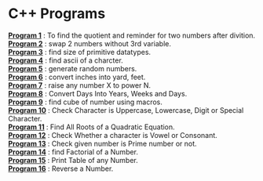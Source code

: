 # C++ Programs

<b>[Program 1](src/prog1.cpp)</b> : To find the quotient and reminder for two numbers after divition.<br>
<b>[Program 2](src/prog2.cpp)</b> : swap 2 numbers without 3rd variable.<br>
<b>[Program 3](src/prog3.cpp)</b> : find size of primitive datatypes.<br>
<b>[Program 4](src/prog4.cpp)</b> : find ascii of a charcter.<br>
<b>[Program 5](src/prog5.cpp)</b> : generate random numbers.<br>
<b>[Program 6](src/prog6.cpp)</b> : convert inches into yard, feet.<br>
<b>[Program 7](src/prog7.cpp)</b> : raise any number X to power N.<br>
<b>[Program 8](src/prog8.cpp)</b> : Convert Days Into Years, Weeks and Days.<br>
<b>[Program 9](src/prog9.cpp)</b> : find cube of number using macros.<br>
<b>[Program 10](src/prog10.cpp)</b> : Check Character is Uppercase, Lowercase, Digit or Special Character.<br>
<b>[Program 11](src/prog11.cpp)</b> : Find All Roots of a Quadratic Equation.<br>
<b>[Program 12](src/prog12.cpp)</b> : Check Whether a character is Vowel or Consonant.<br>
<b>[Program 13](src/prog13.cpp)</b> : Check given number is Prime number or not.<br>
<b>[Program 14](src/prog14.cpp)</b> : find Factorial of a Number.<br>
<b>[Program 15](src/prog15.cpp)</b> : Print Table of any Number.<br>
<b>[Program 16](src/prog16.cpp)</b> : Reverse a Number.<br>